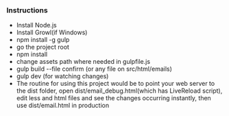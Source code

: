 ### Instructions

* Install Node.js
* Install Growl(if Windows)
* npm install -g gulp
* go the project root
* npm install
* change assets path where needed in gulpfile.js
* gulp build --file confirm (or any file on src/html/emails)
* gulp dev (for watching changes)
* The routine for using this project would be to point your web server to the dist folder, open dist/email_debug.html(which has LiveReload script), edit less and html files and see the changes occurring instantly, then use dist/email.html in production
